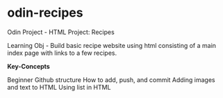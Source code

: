 # odin-recipes
Odin Project - HTML Project: Recipes

Learning Obj - Build basic recipe website using html consisting of a main index page with links to a few recipes. 

__Key-Concepts__

Beginner Github structure
How to add, push, and commit
Adding images and text to HTML
Using list in HTML
